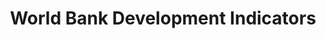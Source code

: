 ---
bigquery: https://console.cloud.google.com/bigquery?p=patents-public-data&d=worldbank_wdi&page=dataset
citation: “World Development Indicators” by the World Bank
contributors: World Bank
cost: None
description: World Development Indicators Data is the primary World Bank collection
  of development indicators, compiled from officially-recognized international sources.
  It presents the most current and accurate global development data available, and
  includes national, regional and global estimates.
documentation: https://datahelpdesk.worldbank.org/knowledgebase/topics/125589
last_edit: 04/11/2022, 19:32:26
location: https://datacatalog.worldbank.org/search/dataset/0037712
maintained_by: data@worldbank.org
schema_fields:
- indicator_name
- indicator_code
- year
- indicator_value
- country_name
- country_code
shortname: world_bank_development_indicators
tags:
- development
- growth
- global
terms_of_use: Creative Commons Attribution 4.0
title: World Bank Development Indicators
uuid: b8b008d6-43ba-49e1-92cb-59a9dcffaf87
---